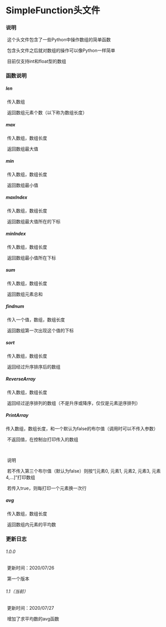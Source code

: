 # SimpleFunction头文件

### 说明

​	这个头文件包含了一些Python中操作数组的简单函数

​	包含头文件之后就对数组的操作可以像Python一样简单

​	目前仅支持int和float型的数组

### 函数说明

##### len

​	传入数组

​	返回数组元素个数（以下称为数组长度）

##### max

​	传入数组，数组长度

​	返回数组最大值

##### min

​	传入数组，数组长度

​	返回数组最小值

##### maxIndex

​	传入数组，数组长度

​	返回数组最大值所在的下标

##### minIndex

​	传入数组，数组长度

​	返回数组最小值所在下标

##### sum

​	传入数组，数组长度

​	返回数组元素总和

##### findnum

​	传入一个值，数组，数组长度

​	返回数组第一次出现这个值的下标

##### sort

​	传入数组，数组长度

​	返回经过升序排序后的数组

##### ReverseArray

​	传入数组，数组长度

​	返回经过逆序排列的数组（不是升序或降序，仅仅是元素逆序排列）

##### PrintArray

​	传入数组，数组长度，和一个默认为false的布尔值（调用时可以不传入参数）

​	不返回值，在控制台打印传入的数组

​	

​	说明

​	若不传入第三个布尔值（默认为false）则按“[元素0, 元素1, 元素2, 元素3, 元素4,...]”打印数组

​	若传入true，则每打印一个元素换一次行

##### avg

​	传入数组，数组长度

​	返回数组内元素的平均数

### 更新日志

###### 	1.0.0

​		更新时间：2020/07/26

​		第一个版本

###### 	1.1（当前）

​		更新时间：2020/07/27

​		增加了求平均数的avg函数